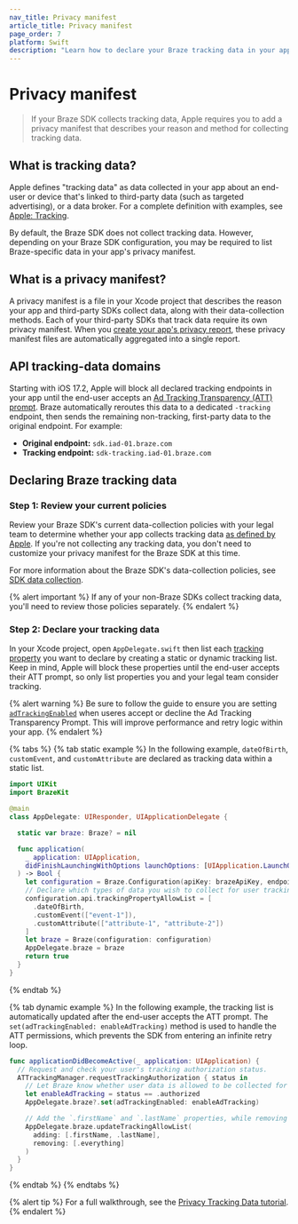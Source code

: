 ```yaml
---
nav_title: Privacy manifest
article_title: Privacy manifest
page_order: 7
platform: Swift
description: "Learn how to declare your Braze tracking data in your app's privacy manifest."
---
```


# Privacy manifest

> If your Braze SDK collects tracking data, Apple requires you to add a privacy manifest that describes your reason and method for collecting tracking data.

## What is tracking data?

Apple defines "tracking data" as data collected in your app about an end-user or device that's linked to third-party data (such as targeted advertising), or a data broker. For a complete definition with examples, see [Apple: Tracking](https://developer.apple.com/app-store/app-privacy-details/#user-tracking).

By default, the Braze SDK does not collect tracking data. However, depending on your Braze SDK configuration, you may be required to list Braze-specific data in your app's privacy manifest.

## What is a privacy manifest?

A privacy manifest is a file in your Xcode project that describes the reason your app and third-party SDKs collect data, along with their data-collection methods. Each of your third-party SDKs that track data require its own privacy manifest. When you [create your app's privacy report](https://developer.apple.com/documentation/bundleresources/privacy_manifest_files/describing_data_use_in_privacy_manifests#4239187), these privacy manifest files are automatically aggregated into a single report.

## API tracking-data domains

Starting with iOS 17.2, Apple will block all declared tracking endpoints in your app until the end-user accepts an [Ad Tracking Transparency (ATT) prompt](https://support.apple.com/en-us/HT212025). Braze automatically reroutes this data to a dedicated `-tracking` endpoint, then sends the remaining non-tracking, first-party data to the original endpoint. For example:

- **Original endpoint:** `sdk.iad-01.braze.com`
- **Tracking endpoint:** `sdk-tracking.iad-01.braze.com`

## Declaring Braze tracking data

### Step 1: Review your current policies

Review your Braze SDK's current data-collection policies with your legal team to determine whether your app collects tracking data [as defined by Apple](#what-is-tracking-data). If you're not collecting any tracking data, you don't need to customize your privacy manifest for the Braze SDK at this time.

For more information about the Braze SDK's data-collection policies, see [SDK data collection]({{site.baseurl}}/user_guide/data_and_analytics/user_data_collection/sdk_data_collection/).

{% alert important %}
If any of your non-Braze SDKs collect tracking data, you'll need to review those policies separately.
{% endalert %}

### Step 2: Declare your tracking data

In your Xcode project, open `AppDelegate.swift` then list each [tracking property](https://braze-inc.github.io/braze-swift-sdk/documentation/brazekit/braze/configuration-swift.class/trackingproperty/) you want to declare by creating a static or dynamic tracking list. Keep in mind, Apple will block these properties until the end-user accepts their ATT prompt, so only list properties you and your legal team consider tracking.

{% alert warning %}
Be sure to follow the guide to ensure you are setting [`adTrackingEnabled`](https://braze-inc.github.io/braze-swift-sdk/tutorials/braze/e1-privacy-tracking/#Respond-to-App-Tracking-Transparency-permissions) when useres accept or decline the Ad Tracking Transparency Prompt. This will improve performance and retry logic within your app.
{% endalert %}

{% tabs %}
{% tab static example %}
In the following example, `dateOfBirth`, `customEvent`, and `customAttribute` are declared as tracking data within a static list. 

```swift
import UIKit
import BrazeKit

@main
class AppDelegate: UIResponder, UIApplicationDelegate {

  static var braze: Braze? = nil

  func application(
    _ application: UIApplication,
    didFinishLaunchingWithOptions launchOptions: [UIApplication.LaunchOptionsKey: Any]?
  ) -> Bool {
    let configuration = Braze.Configuration(apiKey: brazeApiKey, endpoint: brazeEndpoint)
    // Declare which types of data you wish to collect for user tracking.
    configuration.api.trackingPropertyAllowList = [
      .dateOfBirth,
      .customEvent(["event-1"]),
      .customAttribute(["attribute-1", "attribute-2"])
    ]
    let braze = Braze(configuration: configuration)
    AppDelegate.braze = braze
    return true
  }
}
```
{% endtab %}

{% tab dynamic example %}
In the following example, the tracking list is automatically updated after the end-user accepts the ATT prompt. The `set(adTrackingEnabled: enableAdTracking)` method is used to handle the ATT permissions, which prevents the SDK from entering an infinite retry loop.

```swift
func applicationDidBecomeActive(_ application: UIApplication) {
  // Request and check your user's tracking authorization status.
  ATTrackingManager.requestTrackingAuthorization { status in
    // Let Braze know whether user data is allowed to be collected for tracking.
    let enableAdTracking = status == .authorized
    AppDelegate.braze?.set(adTrackingEnabled: enableAdTracking)

    // Add the `.firstName` and `.lastName` properties, while removing the `.everything` configuration.
    AppDelegate.braze.updateTrackingAllowList(
      adding: [.firstName, .lastName],
      removing: [.everything]
    )
  }
}
```
{% endtab %}
{% endtabs %}

{% alert tip %}
For a full walkthrough, see the [Privacy Tracking Data tutorial](https://braze-inc.github.io/braze-swift-sdk/tutorials/braze/e1-privacy-tracking/).
{% endalert %}
